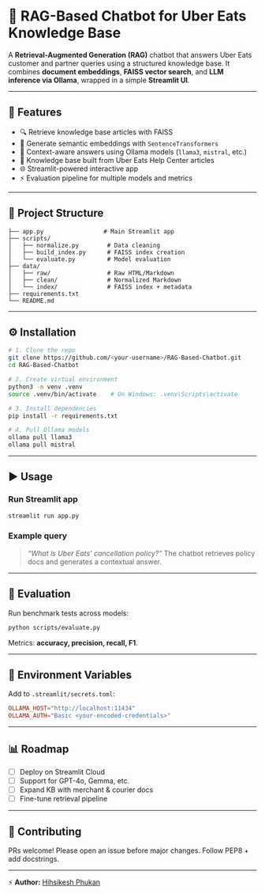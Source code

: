 # 📖 RAG-Based Chatbot for Uber Eats Knowledge Base

A **Retrieval-Augmented Generation (RAG)** chatbot that answers Uber Eats customer and partner queries using a structured knowledge base. It combines **document embeddings**, **FAISS vector search**, and **LLM inference via Ollama**, wrapped in a simple **Streamlit UI**.

---

## 🚀 Features

* 🔍 Retrieve knowledge base articles with FAISS
* 🧠 Generate semantic embeddings with `SentenceTransformers`
* 💬 Context-aware answers using Ollama models (`llama3`, `mistral`, etc.)
* 📑 Knowledge base built from Uber Eats Help Center articles
* 🌐 Streamlit-powered interactive app
* ⚡ Evaluation pipeline for multiple models and metrics

---

## 📂 Project Structure

```
├── app.py                 # Main Streamlit app
├── scripts/
│   ├── normalize.py        # Data cleaning
│   ├── build_index.py      # FAISS index creation
│   └── evaluate.py         # Model evaluation
├── data/
│   ├── raw/                # Raw HTML/Markdown
│   ├── clean/              # Normalized Markdown
│   └── index/              # FAISS index + metadata
├── requirements.txt
└── README.md
```

---

## ⚙️ Installation

```bash
# 1. Clone the repo
git clone https://github.com/<your-username>/RAG-Based-Chatbot.git
cd RAG-Based-Chatbot

# 2. Create virtual environment
python3 -m venv .venv
source .venv/bin/activate    # On Windows: .venv\Scripts\activate

# 3. Install dependencies
pip install -r requirements.txt

# 4. Pull Ollama models
ollama pull llama3
ollama pull mistral
```

---

## ▶️ Usage

### Run Streamlit app

```bash
streamlit run app.py
```

### Example query

> *“What is Uber Eats’ cancellation policy?”*
> The chatbot retrieves policy docs and generates a contextual answer.

---

## 🧪 Evaluation

Run benchmark tests across models:

```bash
python scripts/evaluate.py
```

Metrics: **accuracy, precision, recall, F1**.

---

## 🔑 Environment Variables

Add to `.streamlit/secrets.toml`:

```toml
OLLAMA_HOST="http://localhost:11434"
OLLAMA_AUTH="Basic <your-encoded-credentials>"
```

---

## 📊 Roadmap

* [ ] Deploy on Streamlit Cloud
* [ ] Support for GPT-4o, Gemma, etc.
* [ ] Expand KB with merchant & courier docs
* [ ] Fine-tune retrieval pipeline

---

## 🤝 Contributing

PRs welcome! Please open an issue before major changes.
Follow PEP8 + add docstrings.

---

⚡ **Author:** [Hihsikesh Phukan](https://github.com/s4031214)


